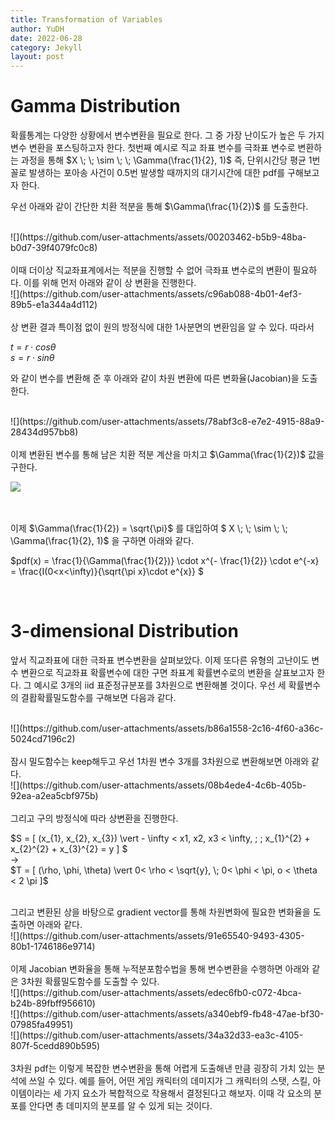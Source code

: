 ```yaml
---
title: Transformation of Variables
author: YuDH
date: 2022-06-28
category: Jekyll
layout: post
---
```


# Gamma Distribution #

확률통계는 다양한 상황에서 변수변환을 필요로 한다. 그 중 가장 난이도가 높은 두 가지 변수 변환을 포스팅하고자 한다. 첫번째 예시로 직교 좌표 변수를 극좌표 변수로 변환하는 과정을 통해 $X \; \; \sim \; \; \Gamma(\frac{1}{2}, 1)$ 즉, 단위시간당 평균 1번 꼴로 발생하는 포아송 사건이 0.5번 발생할 때까지의 대기시간에 대한 pdf를 구해보고자 한다. 


우선 아래와 같이 간단한 치환 적분을 통해 $\Gamma(\frac{1}{2})$ 를 도출한다.

<br>
![](https://github.com/user-attachments/assets/00203462-b5b9-48ba-b0d7-39f4079fc0c8)

<br>
<br>
이때 더이상 직교좌표계에서는 적분을 진행할 수 없어 극좌표 변수로의 변환이 필요하다. 이를 위해 먼저 아래와 같이 상 변환을 진행한다.

<br>
![](https://github.com/user-attachments/assets/c96ab088-4b01-4ef3-89b5-e1a344a4d112)


<br>
<br>
상 변환 결과 특이점 없이 원의 방정식에 대한 1사분면의 변환임을 알 수 있다. 따라서

$t = r \cdot cos \theta$
<br>
$s = r \cdot sin \theta$

와 같이 변수를 변환해 준 후 아래와 같이 차원 변환에 따른 변화율(Jacobian)을 도출한다.

<br>
![](https://github.com/user-attachments/assets/78abf3c8-e7e2-4915-88a9-28434d957bb8)


<br>
<br>
이제 변환된 변수를 통해 남은 치환 적분 계산을 마치고 $\Gamma(\frac{1}{2})$ 값을 구한다.

![](https://github.com/user-attachments/assets/a0a779c7-6796-49d0-8468-c61381ee1f0c)


<br>
<br>
이제 $\Gamma(\frac{1}{2}) = \sqrt{\pi}$ 를 대입하여 $ X \; \; \sim \; \; \Gamma(\frac{1}{2}, 1)$ 을 구하면 아래와 같다.

$pdf(x) = \frac{1}{\Gamma(\frac{1}{2})} \cdot x^{- \frac{1}{2}} \cdot e^{-x} = \frac{I(0<x<\infty)}{\sqrt{\pi x}\cdot e^{x}} $

<br>

# 3-dimensional Distribution #

앞서 직교좌표에 대한 극좌표 변수변환을 살펴보았다. 이제 또다른 유형의 고난이도 변수 변환으로 직교좌표 확률변수에 대한 구면 좌표계 확률변수로의 변환을 살표보고자 한다. 그 예시로 3개의 iid 표준정규분포를 3차원으로 변환해볼 것이다. 우선 세 확률변수의 결홥확률밀도함수를 구해보면 다음과 같다.

<br>
![](https://github.com/user-attachments/assets/b86a1558-2c16-4f60-a36c-5024cd7196c2)

<br>
<br>
잠시 밀도함수는 keep해두고 우선 1차원 변수 3개를 3차원으로 변환해보면 아래와 같다.

<br>
![](https://github.com/user-attachments/assets/08b4ede4-4c6b-405b-92ea-a2ea5cbf975b)

<br>
<br>
그리고 구의 방정식에 따라 상변환을 진행한다.

$S = [ (x_{1}, x_{2}, x_{3}) \vert - \infty < x1, x2, x3 < \infty, \; \; x_{1}^{2} + x_{2}^{2} + x_{3}^{2} = y  ]  $
<br>
->
<br>
$T = [ (\rho, \phi, \theta) \vert 0< \rho < \sqrt{y}, \; 0< \phi < \pi, o < \theta < 2 \pi ]$

<br>
그리고 변환된 상을 바탕으로 gradient vector를 통해 차원변화에 필요한 변화율을 도출하면 아래와 같다.
<br>
![](https://github.com/user-attachments/assets/91e65540-9493-4305-80b1-1746186e9714)

<br>
<br>
이제 Jacobian 변화율을 통해 누적분포함수법을 통해 변수변환을 수행하면 아래와 같은 3차원 확률밀도함수를 도출할 수 있다.

<br>
![](https://github.com/user-attachments/assets/edec6fb0-c072-4bca-b24b-89fbff956610)
<br>
![](https://github.com/user-attachments/assets/a340ebf9-fb48-47ae-bf30-07985fa49951)
<br>
![](https://github.com/user-attachments/assets/34a32d33-ea3c-4105-807f-5cedd890b595)

<br>
<br>
3차원 pdf는 이렇게 복잡한 변수변환을 통해 어렵게 도출해낸 만큼 굉장히 가치 있는 분석에 쓰일 수 있다. 예를 들어, 어떤 게임 캐릭터의 데미지가 그 캐릭터의 스탯, 스킬, 아이템이라는 세 가지 요소가 복합적으로 작용해서 결정된다고 해보자. 이때 각 요소의 분포를 안다면 총 데미지의 분포를 알 수 있게 되는 것이다.



<br>
<br>
<br>
<br>